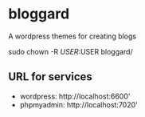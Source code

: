 # bloggard
A wordpress themes for creating blogs


sudo chown -R $USER:$USER bloggard/

## URL for services
- wordpress: http://localhost:6600'
- phpmyadmin: http://localhost:7020'